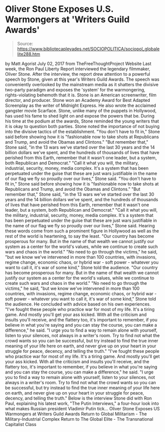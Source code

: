 # Oliver Stone Exposes U.S. Warmongers at 'Writers Guild Awards'

> Source: https://www.bibliotecapleyades.net/SOCIOPOLITICA/sociopol_globalelite288.htm

by Matt Agorist July 02, 2017
from TheFreeThoughtProject Website
Last week, the Ron Paul Liberty Report interviewed the legendary filmmaker, Oliver Stone.
After the interview, the report drew attention to a powerful speech by Stone, given at this year's Writers Guild Awards.
The speech was conveniently overlooked by the mainstream media as it shatters the divisive two-party paradigm and exposes the 'system' for the warmongering, rights-violating behemoth that it is. Stone is an American screenwriter, film director, and producer. Stone won an Academy Award for Best Adapted Screenplay as the writer of Midnight Express.
He also wrote the acclaimed gangster movie Scarface. Stone, unlike many of the puppets in Hollywood, has used his fame to shed light on and expose the powers that be. During his time at the podium at the awards, Stone reminded the young writers that it is okay to question both parties.
Stone noted the importance of not buying into the divisive tactics of the establishment.
"You don't have to fit in," Stone said before showing how it is "fashionable now to take shots at Republicans and Trump, and avoid the Obamas and Clintons." "But remember that," Stone said, "in the 13 wars we've started over the last 30 years and the 14 billion dollars we've spent, and the hundreds of thousands of lives that have perished from this Earth, remember that it wasn't one leader, but a system, both Republican and Democrat." "Call it what you will, the military, industrial, security, money, media complex. It's a system that has been perpetuated under the guise that these are just wars justifiable in the name of our flag we fly so proudly over our lives," Stone said.
"You don't have to fit in," Stone said before showing how it is "fashionable now to take shots at Republicans and Trump, and avoid the Obamas and Clintons." "But remember that," Stone said, "in the 13 wars we've started over the last 30 years and the 14 billion dollars we've spent, and the hundreds of thousands of lives that have perished from this Earth, remember that it wasn't one leader, but a system, both Republican and Democrat." "Call it what you will, the military, industrial, security, money, media complex.
It's a system that has been perpetuated under the guise that these are just wars justifiable in the name of our flag we fly so proudly over our lives," Stone said.
Hearing these words come from such a prominent figure in Hollywood as well as the rest of the world is heartening, to say the least.
"Our country has become prosperous for many. But in the name of that wealth we cannot justify our system as a center for the world's values, while we continue to create such wars and chaos in the world." "No need to go through the victims," he said, "but we know we've intervened in more than 100 countries, with invasions, regime change, economic chaos, or hybrid war - soft power - whatever you want to call it, it's war of some kind," Stone told the audience.
"Our country has become prosperous for many.
But in the name of that wealth we cannot justify our system as a center for the world's values, while we continue to create such wars and chaos in the world." "No need to go through the victims," he said, "but we know we've intervened in more than 100 countries, with invasions, regime change, economic chaos, or hybrid war - soft power - whatever you want to call it, it's war of some kind," Stone told the audience.
He concluded with advice based on his own experiences.
"I've fought these people who practice war for most of my life. It's a tiring game. And mostly you'll get your ass kicked. With all the criticism and insults you'll receive, and the flattery too, it's important to remember, if you believe in what you're saying and you can stay the course, you can make a difference," he said. "I urge you to find a way to remain alone with yourself, listen to your silences, not always in a writer's room. Try to find not what the crowd wants so you can be successful, but try instead to find the true inner meaning of your life here on earth, and never give up on your heart in your struggle for peace, decency, and telling the truth."
"I've fought these people who practice war for most of my life.
It's a tiring game. And mostly you'll get your ass kicked.
With all the criticism and insults you'll receive, and the flattery too, it's important to remember, if you believe in what you're saying and you can stay the course, you can make a difference," he said. "I urge you to find a way to remain alone with yourself, listen to your silences, not always in a writer's room.
Try to find not what the crowd wants so you can be successful, but try instead to find the true inner meaning of your life here on earth, and never give up on your heart in your struggle for peace, decency, and telling the truth."
Below is the interview Stone did with Ron Paul, explaining his latest work, "The Putin Interviews," a four-hour look into what makes Russian president Vladimir Putin tick...
Oliver Stone Exposes US Warmongers at Writers Guild Awards
Return to Global Militarism - The Military-Industrial Complex
Return to The Global Elite - The Transnational Capitalist Class
